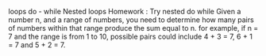 loops
do - while
Nested loops
Homework : Try nested do while
Given a number n, and a range of numbers, you need to determine how many pairs of numbers within that range produce the sum equal to n. for example, if n = 7 and the range is from 1 to 10, possible pairs could include 4 + 3 = 7, 6 + 1 = 7 and 5 + 2 = 7.